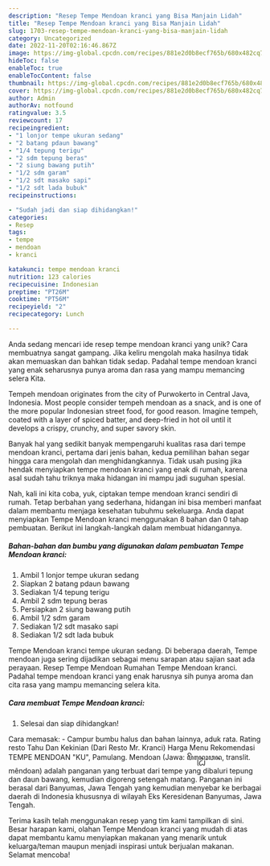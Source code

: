 ```yaml
---
description: "Resep Tempe Mendoan kranci yang Bisa Manjain Lidah"
title: "Resep Tempe Mendoan kranci yang Bisa Manjain Lidah"
slug: 1703-resep-tempe-mendoan-kranci-yang-bisa-manjain-lidah
category: Uncategorized
date: 2022-11-20T02:16:46.867Z
image: https://img-global.cpcdn.com/recipes/881e2d0b8ecf765b/680x482cq70/tempe-mendoan-kranci-foto-resep-utama.jpg
hideToc: false
enableToc: true
enableTocContent: false
thumbnail: https://img-global.cpcdn.com/recipes/881e2d0b8ecf765b/680x482cq70/tempe-mendoan-kranci-foto-resep-utama.jpg
cover: https://img-global.cpcdn.com/recipes/881e2d0b8ecf765b/680x482cq70/tempe-mendoan-kranci-foto-resep-utama.jpg
author: Admin
authorAv: notfound
ratingvalue: 3.5
reviewcount: 17
recipeingredient:
- "1 lonjor tempe ukuran sedang"
- "2 batang pdaun bawang"
- "1/4 tepung terigu"
- "2 sdm tepung beras"
- "2 siung bawang putih"
- "1/2 sdm garam"
- "1/2 sdt masako sapi"
- "1/2 sdt lada bubuk"
recipeinstructions:

- "Sudah jadi dan siap dihidangkan!"
categories:
- Resep
tags:
- tempe
- mendoan
- kranci

katakunci: tempe mendoan kranci 
nutrition: 123 calories
recipecuisine: Indonesian
preptime: "PT26M"
cooktime: "PT56M"
recipeyield: "2"
recipecategory: Lunch

---
```





Anda sedang mencari ide resep tempe mendoan kranci yang unik? Cara membuatnya sangat gampang. Jika keliru mengolah maka hasilnya tidak akan memuaskan dan bahkan tidak sedap. Padahal tempe mendoan kranci yang enak seharusnya punya aroma dan rasa yang mampu memancing selera Kita.





Tempeh mendoan originates from the city of Purwokerto in Central Java, Indonesia. Most people consider tempeh mendoan as a snack, and is one of the more popular Indonesian street food, for good reason. Imagine tempeh, coated with a layer of spiced batter, and deep-fried in hot oil until it develops a crispy, crunchy, and super savory skin.

Banyak hal yang sedikit banyak mempengaruhi kualitas rasa dari tempe mendoan kranci, pertama dari jenis bahan, kedua pemilihan bahan segar hingga cara mengolah dan menghidangkannya. Tidak usah pusing jika hendak menyiapkan tempe mendoan kranci yang enak di rumah, karena asal sudah tahu triknya maka hidangan ini mampu jadi suguhan spesial.






Nah, kali ini kita coba, yuk, ciptakan tempe mendoan kranci sendiri di rumah. Tetap berbahan yang sederhana, hidangan ini bisa memberi manfaat dalam membantu menjaga kesehatan tubuhmu sekeluarga. Anda dapat menyiapkan Tempe Mendoan kranci menggunakan 8 bahan dan 0 tahap pembuatan. Berikut ini langkah-langkah dalam membuat hidangannya.

<!--inarticleads1-->

##### Bahan-bahan dan bumbu yang digunakan dalam pembuatan Tempe Mendoan kranci:

1. Ambil 1 lonjor tempe ukuran sedang
1. Siapkan 2 batang pdaun bawang
1. Sediakan 1/4 tepung terigu
1. Ambil 2 sdm tepung beras
1. Persiapkan 2 siung bawang putih
1. Ambil 1/2 sdm garam
1. Sediakan 1/2 sdt masako sapi
1. Sediakan 1/2 sdt lada bubuk


Tempe Mendoan kranci tempe ukuran sedang. Di beberapa daerah, Tempe mendoan juga sering dijadikan sebagai menu sarapan atau sajian saat ada perayaan. Resep Tempe Mendoan Rumahan Tempe Mendoan kranci. Padahal tempe mendoan kranci yang enak harusnya sih punya aroma dan cita rasa yang mampu memancing selera kita. 

<!--inarticleads2-->

##### Cara membuat Tempe Mendoan kranci:


1. Selesai dan siap dihidangkan!

Cara memasak: - Campur bumbu halus dan bahan lainnya, aduk rata. Rating resto Tahu Dan Kekinian (Dari Resto Mr. Kranci) Harga Menu Rekomendasi TEMPE MENDOAN &#34;KU&#34;, Pamulang. Mendoan (Jawa: ꦩꦼꦤ꧀ꦝꦺꦴꦮꦤ, translit. mêndoan) adalah panganan yang terbuat dari tempe yang dibaluri tepung dan daun bawang, kemudian digoreng setengah matang. Panganan ini berasal dari Banyumas, Jawa Tengah yang kemudian menyebar ke berbagai daerah di Indonesia khususnya di wilayah Eks Keresidenan Banyumas, Jawa Tengah. 

Terima kasih telah menggunakan resep yang tim kami tampilkan di sini. Besar harapan kami, olahan Tempe Mendoan kranci yang mudah di atas dapat membantu kamu menyiapkan makanan yang menarik untuk keluarga/teman maupun menjadi inspirasi untuk berjualan makanan. Selamat mencoba!
